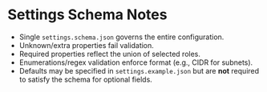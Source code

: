 # Settings Schema Notes

- Single `settings.schema.json` governs the entire configuration.
- Unknown/extra properties fail validation.
- Required properties reflect the union of selected roles.
- Enumerations/regex validation enforce format (e.g., CIDR for subnets).
- Defaults may be specified in `settings.example.json` but are **not** required to satisfy the schema for optional fields.
